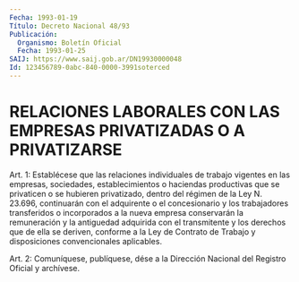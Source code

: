 ```yaml
---
Fecha: 1993-01-19
Título: Decreto Nacional 48/93
Publicación:
  Organismo: Boletín Oficial
  Fecha: 1993-01-25
SAIJ: https://www.saij.gob.ar/DN19930000048
Id: 123456789-0abc-840-0000-3991soterced
---
```

# RELACIONES LABORALES CON LAS EMPRESAS PRIVATIZADAS O A PRIVATIZARSE

<a id="1"></a>
Art. 1: Establécese que las relaciones individuales de trabajo vigentes  en las empresas, sociedades, establecimientos o haciendas productivas  que  se  privaticen  o se hubieren privatizado, dentro del régimen de la Ley N. 23.696, continuarán  con  el  adquirente o el  concesionario y los trabajadores transferidos o incorporados  a la nueva  empresa  conservarán  la  remuneración  y  la  antiguedad adquirida  con  el  transmitente  y  los  derechos  que  de ella se deriven,  conforme  a la Ley de Contrato de Trabajo y disposiciones convencionales aplicables.

<a id="2"></a>
Art.  2: Comuníquese, publíquese, dése a la Dirección Nacional del Registro Oficial y archívese.